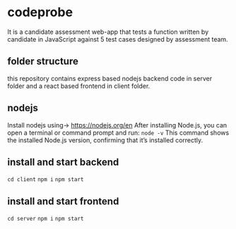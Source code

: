 # codeprobe

It is a candidate assessment web-app that tests a function written by candidate in JavaScript against 5 test cases designed by assessment team.

## folder structure
this repository contains express based nodejs backend code in server folder and a react based frontend in client folder.

## nodejs
Install nodejs using-> https://nodejs.org/en
After installing Node.js, you can open a terminal or command prompt and run: `node -v`
This command shows the installed Node.js version, confirming that it’s installed correctly.

## install and start backend
`cd client`
`npm i`
`npm start`

## install and start frontend
`cd server`
`npm i`
`npm start`
